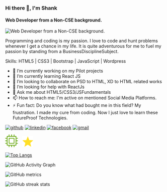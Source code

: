 ### Hi there 👋, I'm Shank
#### Web Developer from a Non-CSE background.
![Web Developer from a Non-CSE background.](https://www.facebook.com/photo/?fbid=503109666690913&set=a.103912893277261)

Programming and coding is my passion. I love to code and hunt problems whenever I get a chance in my life. It is quite adventurous for me to fuel my passion by standing from a BusinessDisciplineSubject. 

Skills: HTML5 | CSS3 | Bootstrap | JavaScript | Wordpress 

- 🔭 I’m currently working on my Pilot projects 
- 🌱 I’m currently learning React JS 
- 👯 I’m looking to collaborate on PSD to HTML, XD to HTML related works 
- 🤔 I’m looking for help with ReactJs 
- 💬 Ask me about HTML5/CSS3/JSFundamentals 
- 📫 How to reach me: I'm active on mentioned Social Media Platforms. 
- ⚡ Fun fact: Do you know what had bought me in this field? My frustration. I made my cure from coding. Now I just love to learn these FutureProof Technologies. 


[<img src='https://cdn.jsdelivr.net/npm/simple-icons@3.0.1/icons/github.svg' alt='github' height='40'>](https://github.com/https://github.com/ShankShanon)  [<img src='https://cdn.jsdelivr.net/npm/simple-icons@3.0.1/icons/linkedin.svg' alt='linkedin' height='40'>](https://www.linkedin.com/in/https://www.linkedin.com/in/s-sirzil-shanon-9784931a7//)  [<img src='https://cdn.jsdelivr.net/npm/simple-icons@3.0.1/icons/facebook.svg' alt='facebook' height='40'>](https://www.facebook.com/https://www.facebook.com/profile.php?id=100009756513444)  [<img src='https://cdn.jsdelivr.net/npm/simple-icons@3.0.1/icons/gmail.svg' alt='gmail' height='40'>](contact.shankshanon@gmail.com)  

<a href='https://docs.github.com/en/developers'><img src='https://raw.githubusercontent.com/acervenky/animated-github-badges/master/assets/devbadge.gif' width='40' height='40'></a> <a href='https://stars.github.com/'><img src='https://raw.githubusercontent.com/acervenky/animated-github-badges/master/assets/starbadge.gif' width='35' height='35'></a> 

[![Top Langs](https://github-readme-stats.vercel.app/api/top-langs/?username=https://github.com/ShankShanon)](https://github.com/anuraghazra/github-readme-stats)

![GitHub Activity Graph](https://activity-graph.herokuapp.com/graph?username=https://github.com/ShankShanon)  

![GitHub metrics](https://metrics.lecoq.io/https://github.com/ShankShanon)  

![GitHub streak stats](https://github-readme-streak-stats.herokuapp.com/?user=https://github.com/ShankShanon)  


